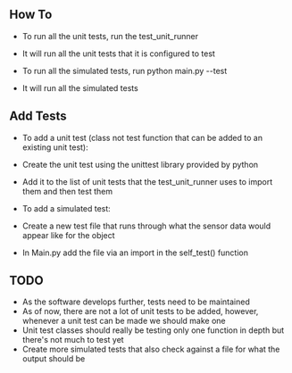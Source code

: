 
## How To

* To run all the unit tests, run the test_unit_runner
* It will run all the unit tests that it is configured to test

* To run all the simulated tests, run python main.py --test
* It will run all the simulated tests

## Add Tests

* To add a unit test (class not test function that can be added to an existing unit test):
*   Create the unit test using the unittest library provided by python
*   Add it to the list of unit tests that the test_unit_runner uses to import them and then test them

* To add a simulated test:
*   Create a new test file that runs through what the sensor data would appear like for the object
*   In Main.py add the file via an import in the self_test() function


## TODO

* As the software develops further, tests need to be maintained
* As of now, there are not a lot of unit tests to be added, however, whenever a unit test can be made we should make one
* Unit test classes should really be testing only one function in depth but there's not much to test yet
* Create more simulated tests that also check against a file for what the output should be
